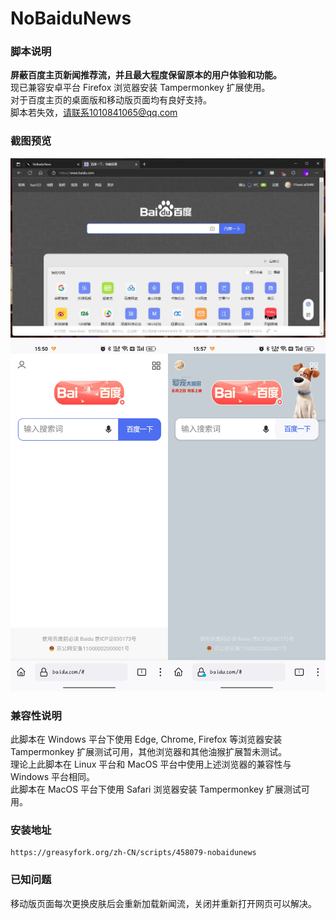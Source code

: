 # NoBaiduNews

### 脚本说明
**屏蔽百度主页新闻推荐流，并且最大程度保留原本的用户体验和功能。**\
现已兼容安卓平台 Firefox 浏览器安装 Tampermonkey 扩展使用。\
对于百度主页的桌面版和移动版页面均有良好支持。\
脚本若失效，请联系1010841065@qq.com

### 截图预览
![桌面版截图](https://raw.githubusercontent.com/WLongSAMA/NoBaiduNews/main/screenshot1.jpg)
![移动版截图](https://raw.githubusercontent.com/WLongSAMA/NoBaiduNews/main/screenshot2.jpg)

### 兼容性说明
此脚本在 Windows 平台下使用 Edge, Chrome, Firefox 等浏览器安装 Tampermonkey 扩展测试可用，其他浏览器和其他油猴扩展暂未测试。\
理论上此脚本在 Linux 平台和 MacOS 平台中使用上述浏览器的兼容性与 Windows 平台相同。\
此脚本在 MacOS 平台下使用 Safari 浏览器安装 Tampermonkey 扩展测试可用。

### 安装地址
```
https://greasyfork.org/zh-CN/scripts/458079-nobaidunews
```

### 已知问题
移动版页面每次更换皮肤后会重新加载新闻流，关闭并重新打开网页可以解决。
